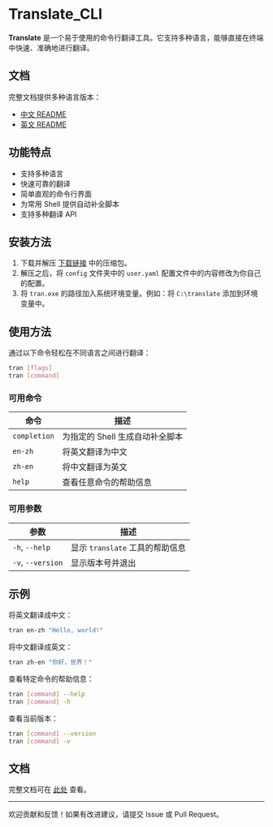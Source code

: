 # Translate_CLI

**Translate** 是一个易于使用的命令行翻译工具。它支持多种语言，能够直接在终端中快速、准确地进行翻译。

## 文档

完整文档提供多种语言版本：

- [中文 README](https://github.com/Serendipity565/Translate_CLI/blob/main/README.md)
- [英文 README](https://github.com/Serendipity565/Translate_CLI/blob/main/docs/README_en.md)

## 功能特点

* 支持多种语言
* 快速可靠的翻译
* 简单直观的命令行界面
* 为常用 Shell 提供自动补全脚本
* 支持多种翻译 API

## 安装方法

1. 下载并解压 [下载链接](https://github.com/Serendipity565/Translate_CLI/releases) 中的压缩包。
2. 解压之后，将 `config` 文件夹中的 `user.yaml` 配置文件中的内容修改为你自己的配置。
3. 将 `tran.exe` 的路径加入系统环境变量。例如：将 `C:\translate` 添加到环境变量中。

## 使用方法

通过以下命令轻松在不同语言之间进行翻译：

```bash
tran [flags]
tran [command]
```

### 可用命令

| 命令         | 描述                                   |
|--------------|----------------------------------------|
| `completion` | 为指定的 Shell 生成自动补全脚本         |
| `en-zh`      | 将英文翻译为中文                       |
| `zh-en`      | 将中文翻译为英文                       |
| `help`       | 查看任意命令的帮助信息                 |

### 可用参数

| 参数            | 描述                                   |
|-----------------|----------------------------------------|
| `-h`, `--help`  | 显示 `translate` 工具的帮助信息        |
| `-v`, `--version` | 显示版本号并退出                     |

## 示例

将英文翻译成中文：

```bash
tran en-zh "Hello, world!"
```

将中文翻译成英文：

```bash
tran zh-en "你好，世界！"
```

查看特定命令的帮助信息：

```bash
tran [command] --help
tran [command] -h
```

查看当前版本：

```bash
tran [command] --version
tran [command] -v
```

## 文档

完整文档可在 [此处](https://github.com/Serendipity565/Translate_CLI/blob/main/README.md) 查看。

---

欢迎贡献和反馈！如果有改进建议，请提交 Issue 或 Pull Request。
